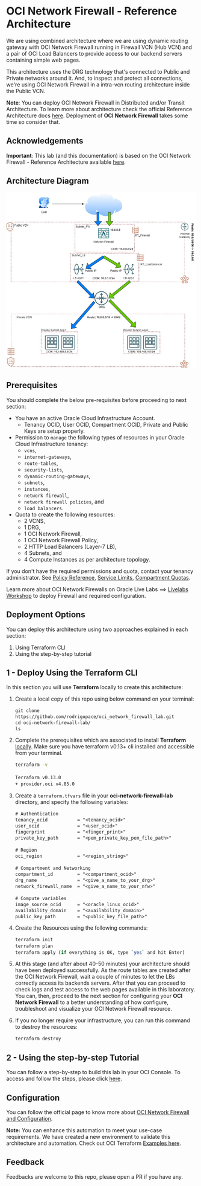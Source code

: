 # OCI Network Firewall - Reference Architecture

We are using combined architecture where we are using dynamic routing gateway with OCI Network Firewall running in Firewall VCN (Hub VCN) and a pair of OCI Load Balancers to provide access to our backend servers containing simple web pages. 

This architecture uses the DRG technology that's connected to Public and Private networks around it. And, to inspect and protect all connections, we're using OCI Network Firewall in a intra-vcn routing architecture inside the Public VCN.

**Note**: You can deploy OCI Network Firewall in Distributed and/or Transit Architecture. To learn more about architecture check the official Reference Architecture docs [here](https://docs.oracle.com/en/solutions/oci-network-firewall). Deployment of **OCI Network Firewall** takes some time so consider that.

## Acknowledgements
**Important**: This lab (and this documentation) is based on the OCI Network Firewall - Reference Architecture available [here](https://github.com/oracle-quickstart/oci-network-firewall/tree/master/oci-network-firewall-reference-architecture).

## Architecture Diagram

![](./images/lab_topology.jpg)

## Prerequisites

You should complete the below pre-requisites before proceeding to next section:
- You have an active Oracle Cloud Infrastructure Account.
  - Tenancy OCID, User OCID, Compartment OCID, Private and Public Keys are setup properly.
- Permission to `manage` the following types of resources in your Oracle Cloud Infrastructure tenancy: 
  - `vcns`, 
  - `internet-gateways`, 
  - `route-tables`, 
  - `security-lists`,
  - `dynamic-routing-gateways`, 
  - `subnets`, 
  - `instances`, 
  - `network firewall`, 
  - `network firewall policies`, and 
  - `load balancers`.
- Quota to create the following resources: 
  - 2 VCNS, 
  - 1 DRG, 
  - 1 OCI Network Firewall, 
  - 1 OCI Network Firewall Policy, 
  - 2 HTTP Load Balancers (Layer-7 LB), 
  - 4 Subnets, and 
  - 4 Compute Instances as per architecture topology.

If you don't have the required permissions and quota, contact your tenancy administrator. See [Policy Reference](https://docs.cloud.oracle.com/en-us/iaas/Content/Identity/Reference/policyreference.htm), [Service Limits](https://docs.cloud.oracle.com/en-us/iaas/Content/General/Concepts/servicelimits.htm), [Compartment Quotas](https://docs.cloud.oracle.com/iaas/Content/General/Concepts/resourcequotas.htm).

Learn more about OCI Network Firewalls on Oracle Live Labs ==>  [Livelabs Workshop](https://apexapps.oracle.com/pls/apex/f?p=133:180:1104087547885::::wid:3499) to deploy Firewall and required configuration. 

## Deployment Options

You can deploy this architecture using two approaches explained in each section: 

1. Using Terraform CLI 
2. Using the step-by-step tutorial

## 1 - Deploy Using the Terraform CLI

In this section you will use **Terraform** locally to create this architecture: 

1. Create a local copy of this repo using below command on your terminal: 

    ```
    git clone https://github.com/rodrigopace/oci_network_firewall_lab.git
    cd oci-network-firewall-lab/
    ls
    ```

2. Complete the prerequisites which are associated to install **Terraform** [locally](https://github.com/oracle-quickstart/oci-prerequisites#install-terraform).
    Make sure you have terraform v0.13+ cli installed and accessible from your terminal.

    ```bash
    terraform -v

    Terraform v0.13.0
    + provider.oci v4.85.0
    ```

3. Create a `terraform.tfvars` file in your **oci-network-firewall-lab** directory, and specify the following variables:

    ```
    # Authentication
    tenancy_ocid           = "<tenancy_ocid>"
    user_ocid              = "<user_ocid>"
    fingerprint            = "<finger_print>"
    private_key_path       = "<pem_private_key_pem_file_path>"
    
    # Region
    oci_region             = "<region_string>"
    
    # Compartment and Networking
    compartment_id         = "<compartment_ocid>"
    drg_name	           = "<give_a_name_to_your_drg>"  
    network_firewall_name  = "<give_a_name_to_your_nfw>"

    # Compute variables
    image_source_ocid      = "<oracle_linux_ocid>"
    availability_domain    = "<availability_domain>"
    public_key_path        = "<public_key_file_path>"

    ````

4. Create the Resources using the following commands:

    ```bash
    terraform init
    terraform plan
    terraform apply (if everything is OK, type `yes` and hit Enter)
    ```

5. At this stage (and after about 40-50 minutes) your architecture should have been deployed successfully. As the route tables are created after the OCI Network Firewall, wait a couple of minutes to let the LBs correctly access its backends servers. After that you can proceed to check logs and test access to the web pages available in this laboratory. You can, then, proceed to the next section for configuring your **OCI Network Firewall** to a better understanding of how configure, troubleshoot and visualize your OCI Network Firewall resource.

6. If you no longer require your infrastructure, you can run this command to destroy the resources:

    ```bash
    terraform destroy
    ```

## 2 - Using the step-by-step Tutorial

You can follow a step-by-step to build this lab in your OCI Console. To access and follow the steps, please click [here]().

## Configuration

You can follow the official page to know more about [OCI Network Firewall and Configuration](https://docs.oracle.com/en-us/iaas/Content/network-firewall/overview.htm). 

**Note:** You can enhance this automation to meet your use-case requirements. We have created a new environment to validate this architecture and automation. Check out OCI Terraform [Examples here](https://registry.terraform.io/providers/oracle/oci/latest/docs/resources/network_firewall_network_firewall#example-usage).

## Feedback 

Feedbacks are welcome to this repo, please open a PR if you have any.
